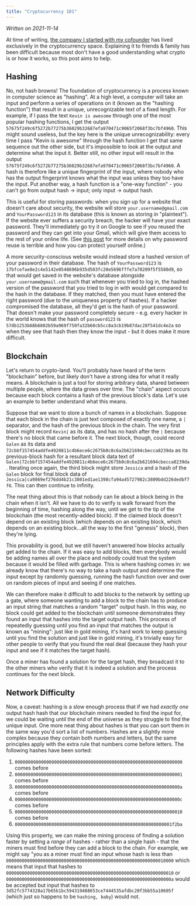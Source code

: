 ```yaml
---
title: "Cryptocurrency 101"
---
```


_Written on 2021-11-14_

At time of writing, [the company I started with my cofounder](https://www.kurtosistech.com/) has lived exclusively in the cryptocurrency space. Explaining it to friends & family has been difficult because most don't have a good understanding what crypto is or how it works, so this post aims to help.

Hashing
-------
No, not hash browns! The foundation of cryptocurrency is a process known in computer science as "hashing". At a high level, a computer will take an input and perform a series of operations on it (known as the "hashing function") that result in a unique, unrecognizable text of a fixed length. For example, if I pass the text `Kevin is awesome` through one of the most popular hashing functions, I get the output `57675f249c6f5272b77275b36029b32687efa970471c9065f2068f3bc7bf4960`. This might sound useless, but the key here is the unique unrecognizability: every time I pass "Kevin is awesome" through the hash function I get that same sequence out the other side, but it's impossible to look at the output and determine what the input it. Better still, no other input will result in the output `57675f249c6f5272b77275b36029b32687efa970471c9065f2068f3bc7bf4960`. A hash is therefore like a unique fingerprint of the input, where nobody who has the output fingerprint knows what the input was unless they too have the input. Put another way, a hash function is a "one-way function" - you can't go from output hash -> input; only input -> output hash.

This is useful for storing passwords: when you sign up for a website that doesn't care about security, the website will store `your.username@gmail.com` and `YourPassword123` in its database (this is known as storing in "plaintext"). If the website ever suffers a security breach, the hacker will have your exact password. They'll immediately go try it on Google to see if you reused the password and they can get into your Gmail, which will give them access to the rest of your online life. (See [this post][cybersecurity-101] for more details on why password reuse is terrible and how you can protect yourself online.)

A more security-conscious website would instead store a hashed version of your password in their database. The hash of `YourPassword123` is `17bfcefae8e2c4e5142e0548696b935d503fc20e5696fffe7a70209f5f5580d9`, so that would get saved in the website's database alongside `your.username@gmail.com` such that whenever you tried to log in, the hashed version of the password that you tried to log in with would get compared to the hash in the database. If they matched, then you must have entered the right password (due to the uniqueness property of hashes). If a hacker compromised the database, all they'd get is the hash of your password. That doesn't make your password completely secure - e.g. every hacker in the world knows that the hash of `password123` is `57db1253b68b6802b59a969f750fa32b60cb5cc8a3cb19b87dac28f541dc4e2a` so when they see that hash then they know the input - but it does make it more difficult. 

Blockchain
----------
Let's return to crypto-land. You'll probably have heard of the term "blockchain" before, but likely don't have a strong idea for what it really means. A blockchain is just a tool for storing arbitrary data, shared between multiple people, where the data grows over time. The "chain" aspect occurs because each block contains a hash of the previous block's data. Let's use an example to better understand what this means. 

Suppose that we want to store a bunch of names in a blockchain. Suppose that each block in the chain is just text composed of exactly one name, a `|` separator, and the hash of the previous block in the chain. The very first block might record `Kevin|` as its data, and has no hash after the `|` because there's no block that came before it. The next block, though, could record `Galen` as its data and `72cbbf157454addfe4920811c4b6ece6c2675b0c8c6a2b621694cbecca8239da` as its previous-block hash for a resultant block data text of `Galen|72cbbf157454addfe4920811c4b6ece6c2675b0c8c6a2b621694cbecca8239da`. Iterating once again, the third block might store `Jessica` and a hash of the `Galen` block for final block data of `Jessica|ca9869ef276dd4b21c3801ed1ae1398cfa94a45727982c3809bdd226dedbf7f6`. This can then continue to infinity.

The neat thing about this is that nobody can lie about a block being in the chain when it isn't. All we have to do to verify is walk forward from the beginning of time, hashing along the way, until we get to the tip of the blockchain (the most recently-added block). If the claimed block doesn't depend on an existing block (which depends on an existing block, which depends on an existing block...all the way to the first "genesis" block), then they're lying.

This provability is good, but we still haven't answered how blocks actually get added to the chain. If it was easy to add blocks, then everybody would be adding names all over the place and nobody could trust the system because it would be filled with garbage. This is where hashing comes in: we already know that there's no way to take a hash output and determine the input except by randomly guessing, running the hash function over and over on random pieces of input and seeing if one matches. 

We can therefore make it difficult to add blocks to the network by setting up a gate, where someone wanting to add a block to the chain has to produce an input string that matches a random "target" output hash. In this way, no block could get added to the blockchain until someone demonstrates they found an input that hashes into the target output hash. This process of repeatedly guessing until you find an input that matches the output is known as "mining": just like in gold mining, it's hard work to keep guessing until you find the solution and just like in gold mining, it's trivially easy for other people to verify that you found the real deal (because they hash your input and see if it matches the target hash).

Once a miner has found a solution for the target hash, they broadcast it to the other miners who verify that it is indeed a solution and the process continues for the next block.

Network Difficulty
------------------
Now, a caveat: hashing is a slow enough process that if we had _exactly one_ output hash hash that our blockchain miners needed to find the input for, we could be waiting until the end of the universe as they struggle to find the unique input. One more neat thing about hashes is that you can sort them in the same way you'd sort a list of numbers. Hashes are a slightly more complex because they contain both numbers and letters, but the same principles apply with the extra rule that numbers come before letters. The following hashes have been sorted:

1. `0000000000000000000000000000000000000000000000000000000000000000` comes before 
1. `0000000000000000000000000000000000000000000000000000000000000001` comes before 
1. `000000000000000000000000000000000000000000000000000000000000000a` comes before 
1. `000000000000000000000000000000000000000000000000000000000000000c` comes before 
1. `0000000000000000000000000000000000000000000000000000000000000010` comes before
1. `000000000000000000000000000000000000000000000000000000000001f2ba`

Using this property, we can make the mining process of finding a solution faster by setting a _range_ of hashes - rather than a single hash - that the miners must find before they can add a block to the chain. For example, we might say "you as a miner must find an input whose hash is less than `0000000000000000000000000000000000000000000000000000000000010000` which means that input that hashes to `0000000000000000000000000000000000000000000000000000000000000010` or `000000000000000000000000000000000000000000000000000000000000000a` would be accepted but input that hashes to `3d52fc5774328a17b65b1bc594319488653ce7444535afdbc20f3bb55a10605f` (which just so happens to be `hashing, baby`) would not.



[cybersecurity-101]: ../cybersecurity-101/post.md

